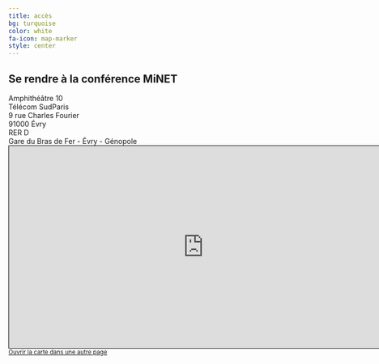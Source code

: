 ```yaml
---
title: accès
bg: turquoise
color: white
fa-icon: map-marker
style: center
---
```


## Se rendre à la conférence MiNET

<div class="row">
<div class="half column">
<i class="fa fa-map-marker"></i> Amphithéâtre 10<br>
Télécom SudParis<br>
9 rue Charles Fourier<br>
91000 Évry
</div>

<div class="half column">
<i class="fa fa-train"></i> RER D<br>
Gare du Bras de Fer - Évry - Génopole
</div>
</div>

<iframe width="768" height="400" frameborder="0" scrolling="no" marginheight="0" marginwidth="0" src="https://www.openstreetmap.org/export/embed.html?bbox=2.4379456043243404%2C48.6220660725393%2C2.4486529827117915%2C48.62742734479704&amp;layer=mapnik&amp;marker=48.62474677985841%2C2.4432992935180664" style="border: 1px solid black"></iframe><br/><small><a href="https://www.openstreetmap.org/?mlat=48.62475&amp;mlon=2.44330#map=17/48.62475/2.44330">Ouvrir la carte dans une autre page</a></small>

